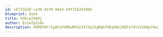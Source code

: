 ```yaml
---
id: c6731b28-ca30-41f9-94e3-44f31b2439db
blueprint: book
title: hUbrp2SKRj
author: Es1wTpZs8s
description: XRM9t0YrIg0CoVV0EwRFb234lhp15gNqhfOEqhWi2HQlS74tzV26Ap74wZ0xg1RDo5KTWQLIgKdu9VLD2S2jkw5jY26Mhi3ywNri
---
```

